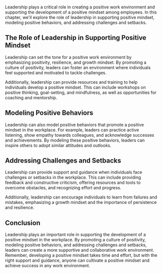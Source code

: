
Leadership plays a critical role in creating a positive work environment and supporting the development of a positive mindset among employees. In this chapter, we'll explore the role of leadership in supporting positive mindset, modeling positive behaviors, and addressing challenges and setbacks.

The Role of Leadership in Supporting Positive Mindset
-----------------------------------------------------

Leadership can set the tone for a positive work environment by emphasizing positivity, resilience, and growth mindset. By promoting a culture of positivity, leaders can foster an environment where individuals feel supported and motivated to tackle challenges.

Additionally, leadership can provide resources and training to help individuals develop a positive mindset. This can include workshops on positive thinking, goal-setting, and mindfulness, as well as opportunities for coaching and mentorship.

Modeling Positive Behaviors
---------------------------

Leadership can also model positive behaviors that promote a positive mindset in the workplace. For example, leaders can practice active listening, show empathy towards colleagues, and acknowledge successes and achievements. By modeling these positive behaviors, leaders can inspire others to adopt similar attitudes and outlooks.

Addressing Challenges and Setbacks
----------------------------------

Leadership can provide support and guidance when individuals face challenges or setbacks in the workplace. This can include providing feedback and constructive criticism, offering resources and tools to overcome obstacles, and recognizing effort and progress.

Additionally, leadership can encourage individuals to learn from failures and mistakes, emphasizing a growth mindset and the importance of persistence and resilience.

Conclusion
----------

Leadership plays an important role in supporting the development of a positive mindset in the workplace. By promoting a culture of positivity, modeling positive behaviors, and addressing challenges and setbacks, leaders can create a more supportive and collaborative work environment. Remember, developing a positive mindset takes time and effort, but with the right support and guidance, anyone can cultivate a positive mindset and achieve success in any work environment.
